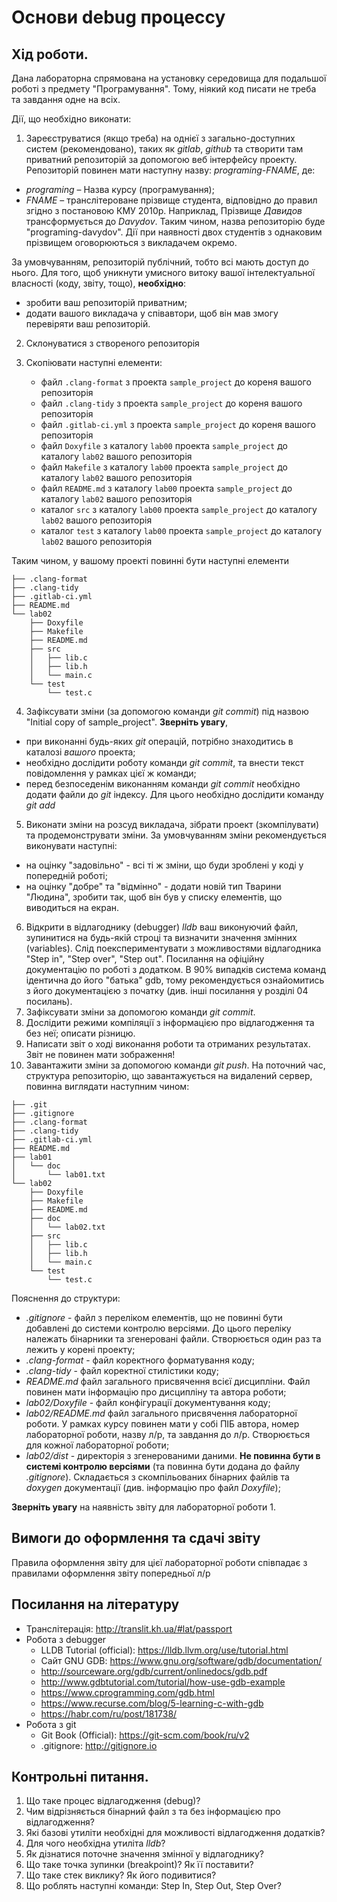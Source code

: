 # Основи debug процессу

## Хід роботи.

Дана лабораторна спрямована на установку середовища для подальшої роботі з предмету "Програмування". Тому, ніякий код писати не треба та завдання одне на всіх.

Дії, що необхідно виконати:

1.	Зареєструватися (якщо треба) на однієї з загально-доступних систем (рекомендовано), таких як *gitlab*, *github* та створити там приватний репозиторій за допомогою веб інтерфейсу проекту. Репозиторій повинен мати наступну назву: *programing-FNAME*, де: 

- *programing* – Назва курсу (програмування);
- *FNAME* – транслітероване прізвище студента, відповідно до правил згідно з постановою КМУ 2010р. Наприклад, Прізвище *Давидов* трансформується до *Davydov*. Таким чином, назва репозиторію буде "programing-davydov". Дії при наявності двох студентів з однаковим прізвищем оговорюються з викладачем окремо.

За умовчуванням, репозиторій публічний, тобто всі мають доступ до нього. Для того, щоб уникнути умисного витоку вашої інтелектуальної власності (коду, звіту, тощо), **необхідно**:

- зробити ваш репозиторій приватним;
- додати вашого викладача у співавтори, щоб він мав змогу перевіряти ваш репозиторій.


2.	Склонуватися з створеного репозиторія

3.	Скопіювати наступні елементи:
	- файл `.clang-format` з проекта `sample_project` до кореня вашого репозиторія
	- файл `.clang-tidy` з проекта `sample_project` до кореня вашого репозиторія
	- файл `.gitlab-ci.yml` з проекта `sample_project` до кореня вашого репозиторія
	- файл `Doxyfile` з каталогу `lab00` проекта `sample_project` до каталогу `lab02` вашого репозиторія
	- файл `Makefile` з каталогу `lab00` проекта `sample_project` до каталогу `lab02` вашого репозиторія
	- файл `README.md` з каталогу `lab00` проекта `sample_project` до каталогу `lab02` вашого репозиторія
	- каталог `src` з каталогу `lab00` проекта `sample_project` до каталогу `lab02` вашого репозиторія
	- каталог `test` з каталогу `lab00` проекта `sample_project` до каталогу `lab02` вашого репозиторія

Таким чином, у вашому проекті повинні бути наступні елементи
```
├── .clang-format
├── .clang-tidy
├── .gitlab-ci.yml
├── README.md
└── lab02
    ├── Doxyfile
    ├── Makefile
    ├── README.md
    ├── src
    │   ├── lib.c
    │   ├── lib.h
    │   └── main.c
    └── test
        └── test.c
```

4.	Зафіксувати зміни (за допомогою команди *git commit*) під назвою "Initial copy of sample_project". **Зверніть увагу**, 
   - при виконанні будь-яких *git* операцій, потрібно знаходитись в каталозі *вашого* проекта;
   - необхідно дослідити роботу команди *git commit*, та внести текст повідомлення у рамках цієї ж команди;
   - перед безпоседенім виконанням команди *git commit* необхідно додати файли до *git* індексу. Для цього необхідно дослідити команду *git add*
5.	Виконати зміни на розсуд викладача, зібрати проект (зкомпілувати) та продемонструвати зміни. За умовчуванням зміни рекомендується виконувати наступні:
   - на оцінку "задовільно" - всі ті ж зміни, що буди зроблені у коді у попередній роботі;
   - на оцінку "добре" та "відмінно" - додати новій тип Тварини "Людина", зробити так, щоб він був у списку елементів, що виводиться на екран.
6.	Відкрити в відлагоднику (debugger) *lldb* ваш виконуючий файл, зупинитися на будь-якій строці та визначити значення змінних (variables). Слід поекспериментувати з можливостями відлагодника "Step in", "Step over", "Step out". Посилання на офіційну документацію по роботі з додатком. В 90% випадків система команд ідентична до його "батька" gdb, тому рекомендується ознайомитись з його документацією з початку (див. інші посилання у розділі 04 посилань).
7.	Зафіксувати зміни за допомогою команди *git commit*.
8.	Дослідити режими компіляції з інформацією про відлагодження та без неї; описати різницю.
9.	Написати звіт о ході виконання роботи та отриманих результатах. Звіт не повинен мати зображення!
10. Завантажити зміни за допомогою команди *git push*. На поточний час, структура репозиторію, що завантажується на видалений сервер, повинна виглядати наступним чином:
```
├── .git
├── .gitignore
├── .clang-format
├── .clang-tidy
├── .gitlab-ci.yml
├── README.md
├── lab01
│   └── doc
│       └── lab01.txt
└── lab02
    ├── Doxyfile
    ├── Makefile
    ├── README.md
    ├── doc
    │   └── lab02.txt
    ├── src
    │   ├── lib.c
    │   ├── lib.h
    │   └── main.c
    └── test
        └── test.c
```

Пояснення до структури:

- *.gitignore* - файл з переліком елементів, що не повинні бути добавлені до системи контролю версіями. До цього переліку належать бінарники та згенеровані файли. Створюється один раз та лежить у корені проекту;
- *.clang-format* - файл коректного форматування коду;
- *.clang-tidy* - файл коректної стилістики коду;
- *README.md* файл загального присвячення всієї дисципліни. Файл повинен мати інформацію про дисципліну та автора роботи; 
- *lab02/Doxyfile* - файл конфігурації документування коду;
- *lab02/README.md* файл загального присвячення лабораторної роботи. У рамках курсу повинен мати у собі ПІБ автора, номер лабораторної роботи, назву л/р, та завдання до л/р. Створюється для кожної лабораторної роботи;
- *lab02/dist* - директорія з згенерованими даними. **Не повинна бути в системі контролю версіями** (та повинна бути додана до файлу *.gitignore*). Складається з скомпільованих бінарних файлів та *doxygen* документації (див. інформацію про файл *Doxyfile*);

**Зверніть увагу** на наявність звіту для лабораторної роботи 1.


## Вимоги до оформлення та сдачі звіту

Правила оформлення звіту для цієї лабораторної роботи співпадає з правилами оформлення звіту попередньої л/р

## Посилання на літературу

- Транслітерація: http://translit.kh.ua/#lat/passport
- Робота з debugger
	- LLDB Tutorial (official): https://lldb.llvm.org/use/tutorial.html
	- Сайт GNU GDB: https://www.gnu.org/software/gdb/documentation/ 
	- http://sourceware.org/gdb/current/onlinedocs/gdb.pdf
	- http://www.gdbtutorial.com/tutorial/how-use-gdb-example
	- https://www.cprogramming.com/gdb.html
	- https://www.recurse.com/blog/5-learning-c-with-gdb
	- https://habr.com/ru/post/181738/
- Робота з git
	- Git Book (Official): https://git-scm.com/book/ru/v2
	- .gitignore: http://gitignore.io


## Контрольні питання.

1. Що таке процес відлагодження (debug)?
2. Чим відрізняється бінарний файл з та без інформацією про відлагодження?
3. Які базові утиліти необхідні для можливості відлагодження додатків?
4. Для чого необхідна утиліта *lldb*?
5. Як дізнатися поточне значення змінної у відлагоднику?
6. Що таке точка зупинки (breakpoint)? Як її поставити?
7. Що таке стек виклику? Як його подивитися? 
8. Що роблять наступні команди: Step In, Step Out, Step Over?
